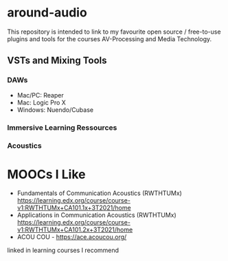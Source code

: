 # around-audio

This repository is intended to link to my favourite open source / free-to-use plugins and tools for the courses AV-Processing and Media Technology.

## VSTs and Mixing Tools
### DAWs
- Mac/PC:   Reaper
- Mac:      Logic Pro X 
- Windows:  Nuendo/Cubase

 ### Immersive Learning Ressources
 ### Acoustics

# MOOCs I Like
- Fundamentals of Communication Acoustics (RWTHTUMx) https://learning.edx.org/course/course-v1:RWTHTUMx+CA101.1x+3T2021/home
- Applications in Communication Acoustics (RWTHTUMx) https://learning.edx.org/course/course-v1:RWTHTUMx+CA101.2x+3T2021/home
- ACOU COU - https://ace.acoucou.org/

linked in learning courses I recommend
